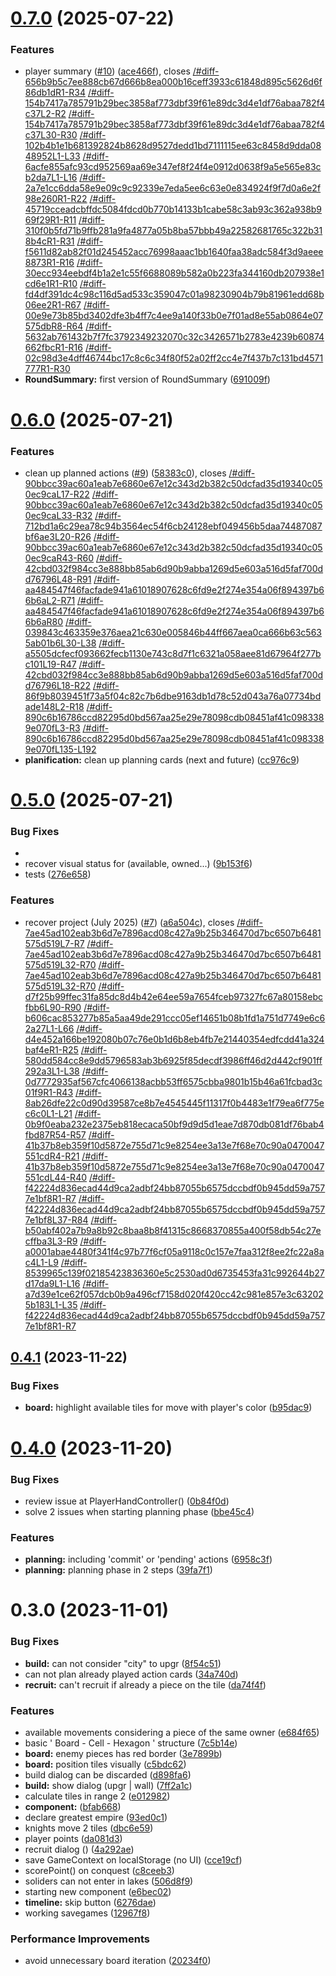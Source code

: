 # [0.7.0](https://github.com/manuartero/storming/compare/v0.6.0...v0.7.0) (2025-07-22)


### Features

* player summary ([#10](https://github.com/manuartero/storming/issues/10)) ([ace466f](https://github.com/manuartero/storming/commit/ace466f0da4c4602fd4f7e4b238e7eb8013a5ff0)), closes [/#diff-656b9b5c7ee888cb67d666b8ea000b16ceff3933c61848d895c5626d6f86db1dR1-R34](https://github.com///issues/diff-656b9b5c7ee888cb67d666b8ea000b16ceff3933c61848d895c5626d6f86db1dR1-R34) [/#diff-154b7417a785791b29bec3858af773dbf39f61e89dc3d4e1df76abaa782f4c37L2-R2](https://github.com///issues/diff-154b7417a785791b29bec3858af773dbf39f61e89dc3d4e1df76abaa782f4c37L2-R2) [/#diff-154b7417a785791b29bec3858af773dbf39f61e89dc3d4e1df76abaa782f4c37L30-R30](https://github.com///issues/diff-154b7417a785791b29bec3858af773dbf39f61e89dc3d4e1df76abaa782f4c37L30-R30) [/#diff-102b4b1e1b681392824b8628d9527dedd1bd7111115ee63c8458d9dda0848952L1-L33](https://github.com///issues/diff-102b4b1e1b681392824b8628d9527dedd1bd7111115ee63c8458d9dda0848952L1-L33) [/#diff-6acfe855afc93cd952569aa69e347ef8f24f4e0912d0638f9a5e565e83cb2da7L1-L16](https://github.com///issues/diff-6acfe855afc93cd952569aa69e347ef8f24f4e0912d0638f9a5e565e83cb2da7L1-L16) [/#diff-2a7e1cc6dda58e9e09c9c92339e7eda5ee6c63e0e834924f9f7d0a6e2f98e260R1-R22](https://github.com///issues/diff-2a7e1cc6dda58e9e09c9c92339e7eda5ee6c63e0e834924f9f7d0a6e2f98e260R1-R22) [/#diff-45719cceadcbffdc5084fdcd0b770b14133b1cabe58c3ab93c362a938b969f29R1-R11](https://github.com///issues/diff-45719cceadcbffdc5084fdcd0b770b14133b1cabe58c3ab93c362a938b969f29R1-R11) [/#diff-310f0b5fd71b9ffb281a9fa4877a05b8ba57bbb49a22582681765c322b318b4cR1-R31](https://github.com///issues/diff-310f0b5fd71b9ffb281a9fa4877a05b8ba57bbb49a22582681765c322b318b4cR1-R31) [/#diff-f5611d82ab82f01d245452acc76998aaac1bb1640faa38adc584f3d9aeee8873R1-R16](https://github.com///issues/diff-f5611d82ab82f01d245452acc76998aaac1bb1640faa38adc584f3d9aeee8873R1-R16) [/#diff-30ecc934eebdf4b1a2e1c55f6688089b582a0b223fa344160db207938e1cd6e1R1-R10](https://github.com///issues/diff-30ecc934eebdf4b1a2e1c55f6688089b582a0b223fa344160db207938e1cd6e1R1-R10) [/#diff-fd4df391dc4c98c116d5ad533c359047c01a98230904b79b81961edd68b06ee2R1-R67](https://github.com///issues/diff-fd4df391dc4c98c116d5ad533c359047c01a98230904b79b81961edd68b06ee2R1-R67) [/#diff-00e9e73b85bd3402dfe3b4ff7c4ee9a140f33b0e7f01ad8e55ab0864e07575dbR8-R64](https://github.com///issues/diff-00e9e73b85bd3402dfe3b4ff7c4ee9a140f33b0e7f01ad8e55ab0864e07575dbR8-R64) [/#diff-5632ab761432b7f7fc3792349232070c32c3426571b2783e4239b60874662fbcR1-R16](https://github.com///issues/diff-5632ab761432b7f7fc3792349232070c32c3426571b2783e4239b60874662fbcR1-R16) [/#diff-02c98d3e4dff46744bc17c8c6c34f80f52a02ff2cc4e7f437b7c131bd4571777R1-R30](https://github.com///issues/diff-02c98d3e4dff46744bc17c8c6c34f80f52a02ff2cc4e7f437b7c131bd4571777R1-R30)
* **RoundSummary:** first version of RoundSummary ([691009f](https://github.com/manuartero/storming/commit/691009f27a55fdf62298c0b1090c892db7a8bbe9))

# [0.6.0](https://github.com/manuartero/storming/compare/v0.5.0...v0.6.0) (2025-07-21)


### Features

* clean up planned actions ([#9](https://github.com/manuartero/storming/issues/9)) ([58383c0](https://github.com/manuartero/storming/commit/58383c0213ec6086ec98495167fa0d2e8430c15a)), closes [/#diff-90bbcc39ac60a1eab7e6860e67e12c343d2b382c50dcfad35d19340c050ec9caL17-R22](https://github.com///issues/diff-90bbcc39ac60a1eab7e6860e67e12c343d2b382c50dcfad35d19340c050ec9caL17-R22) [/#diff-90bbcc39ac60a1eab7e6860e67e12c343d2b382c50dcfad35d19340c050ec9caL33-R32](https://github.com///issues/diff-90bbcc39ac60a1eab7e6860e67e12c343d2b382c50dcfad35d19340c050ec9caL33-R32) [/#diff-712bd1a6c29ea78c94b3564ec54f6cb24128ebf049456b5daa74487087bf6ae3L20-R26](https://github.com///issues/diff-712bd1a6c29ea78c94b3564ec54f6cb24128ebf049456b5daa74487087bf6ae3L20-R26) [/#diff-90bbcc39ac60a1eab7e6860e67e12c343d2b382c50dcfad35d19340c050ec9caR43-R60](https://github.com///issues/diff-90bbcc39ac60a1eab7e6860e67e12c343d2b382c50dcfad35d19340c050ec9caR43-R60) [/#diff-42cbd032f984cc3e888bb85ab6d90b9abba1269d5e603a516d5faf700dd76796L48-R91](https://github.com///issues/diff-42cbd032f984cc3e888bb85ab6d90b9abba1269d5e603a516d5faf700dd76796L48-R91) [/#diff-aa484547f46facfade941a61018907628c6fd9e2f274e354a06f894397b66b6aL2-R71](https://github.com///issues/diff-aa484547f46facfade941a61018907628c6fd9e2f274e354a06f894397b66b6aL2-R71) [/#diff-aa484547f46facfade941a61018907628c6fd9e2f274e354a06f894397b66b6aR80](https://github.com///issues/diff-aa484547f46facfade941a61018907628c6fd9e2f274e354a06f894397b66b6aR80) [/#diff-039843c463359e376aea21c630e005846b44ff667aea0ca666b63c5635ab01b6L30-L38](https://github.com///issues/diff-039843c463359e376aea21c630e005846b44ff667aea0ca666b63c5635ab01b6L30-L38) [/#diff-a5505dcfecf093662fecb1130e743c8d7f1c6321a058aee81d67964f277bc101L19-R47](https://github.com///issues/diff-a5505dcfecf093662fecb1130e743c8d7f1c6321a058aee81d67964f277bc101L19-R47) [/#diff-42cbd032f984cc3e888bb85ab6d90b9abba1269d5e603a516d5faf700dd76796L18-R22](https://github.com///issues/diff-42cbd032f984cc3e888bb85ab6d90b9abba1269d5e603a516d5faf700dd76796L18-R22) [/#diff-86f9b8039451f73a5f04c82c7b6dbe9163db1d78c52d043a76a07734bdade148L2-R18](https://github.com///issues/diff-86f9b8039451f73a5f04c82c7b6dbe9163db1d78c52d043a76a07734bdade148L2-R18) [/#diff-890c6b16786ccd82295d0bd567aa25e29e78098cdb08451af41c0983389e070fL3-R3](https://github.com///issues/diff-890c6b16786ccd82295d0bd567aa25e29e78098cdb08451af41c0983389e070fL3-R3) [/#diff-890c6b16786ccd82295d0bd567aa25e29e78098cdb08451af41c0983389e070fL135-L192](https://github.com///issues/diff-890c6b16786ccd82295d0bd567aa25e29e78098cdb08451af41c0983389e070fL135-L192)
* **planification:** clean up planning cards (next and future) ([cc976c9](https://github.com/manuartero/storming/commit/cc976c96fe5fb0995f978b79047fc9d18163239f))

# [0.5.0](https://github.com/manuartero/storming/compare/v0.4.1...v0.5.0) (2025-07-21)


### Bug Fixes

* <Dialog /> ([92687f3](https://github.com/manuartero/storming/commit/92687f3f244cb8e79cb471d68cfb15ed703af932))
* recover visual status for <Tile /> (available, owned...) ([9b153f6](https://github.com/manuartero/storming/commit/9b153f68ab4912232c9db17c5218c818b21d9771))
* tests ([276e658](https://github.com/manuartero/storming/commit/276e65823cc9d915b01d6af953b4d24d757c0d7b))


### Features

* recover project (July 2025) ([#7](https://github.com/manuartero/storming/issues/7)) ([a6a504c](https://github.com/manuartero/storming/commit/a6a504c5f4fa34a3b08e45753a87ac0032bfcded)), closes [/#diff-7ae45ad102eab3b6d7e7896acd08c427a9b25b346470d7bc6507b6481575d519L7-R7](https://github.com///issues/diff-7ae45ad102eab3b6d7e7896acd08c427a9b25b346470d7bc6507b6481575d519L7-R7) [/#diff-7ae45ad102eab3b6d7e7896acd08c427a9b25b346470d7bc6507b6481575d519L32-R70](https://github.com///issues/diff-7ae45ad102eab3b6d7e7896acd08c427a9b25b346470d7bc6507b6481575d519L32-R70) [/#diff-7ae45ad102eab3b6d7e7896acd08c427a9b25b346470d7bc6507b6481575d519L32-R70](https://github.com///issues/diff-7ae45ad102eab3b6d7e7896acd08c427a9b25b346470d7bc6507b6481575d519L32-R70) [/#diff-d7f25b99ffec31fa85dc8d4b42e64ee59a7654fceb97327fc67a80158ebcfbb6L90-R90](https://github.com///issues/diff-d7f25b99ffec31fa85dc8d4b42e64ee59a7654fceb97327fc67a80158ebcfbb6L90-R90) [/#diff-b606cac853277b85a5aa49de291ccc05ef14651b08b1fd1a751d7749e6c62a27L1-L66](https://github.com///issues/diff-b606cac853277b85a5aa49de291ccc05ef14651b08b1fd1a751d7749e6c62a27L1-L66) [/#diff-d4e452a166be192080b07c76e0b1d6b8eb4fb7e21440354edfcdd41a324baf4eR1-R25](https://github.com///issues/diff-d4e452a166be192080b07c76e0b1d6b8eb4fb7e21440354edfcdd41a324baf4eR1-R25) [/#diff-580dd584cc8e9dd5796583ab3b6925f85decdf3986ff46d2d442cf901ff292a3L1-L38](https://github.com///issues/diff-580dd584cc8e9dd5796583ab3b6925f85decdf3986ff46d2d442cf901ff292a3L1-L38) [/#diff-0d7772935af567cfc4066138acbb53ff6575cbba9801b15b46a61fcbad3c01f9R1-R43](https://github.com///issues/diff-0d7772935af567cfc4066138acbb53ff6575cbba9801b15b46a61fcbad3c01f9R1-R43) [/#diff-8ab26dfe22c0d90d39587ce8b7e4545445f11317f0b4483e1f79ea6f775ec6c0L1-L21](https://github.com///issues/diff-8ab26dfe22c0d90d39587ce8b7e4545445f11317f0b4483e1f79ea6f775ec6c0L1-L21) [/#diff-0b9f0eaba232e2375eb818ecaca50bf9d9d5d1eae7d870db081df76bab4fbd87R54-R57](https://github.com///issues/diff-0b9f0eaba232e2375eb818ecaca50bf9d9d5d1eae7d870db081df76bab4fbd87R54-R57) [/#diff-41b37b8eb359f10d5872e755d71c9e8254ee3a13e7f68e70c90a0470047551cdR4-R21](https://github.com///issues/diff-41b37b8eb359f10d5872e755d71c9e8254ee3a13e7f68e70c90a0470047551cdR4-R21) [/#diff-41b37b8eb359f10d5872e755d71c9e8254ee3a13e7f68e70c90a0470047551cdL44-R40](https://github.com///issues/diff-41b37b8eb359f10d5872e755d71c9e8254ee3a13e7f68e70c90a0470047551cdL44-R40) [/#diff-f42224d836ecad44d9ca2adbf24bb87055b6575dccbdf0b945dd59a7577e1bf8R1-R7](https://github.com///issues/diff-f42224d836ecad44d9ca2adbf24bb87055b6575dccbdf0b945dd59a7577e1bf8R1-R7) [/#diff-f42224d836ecad44d9ca2adbf24bb87055b6575dccbdf0b945dd59a7577e1bf8L37-R84](https://github.com///issues/diff-f42224d836ecad44d9ca2adbf24bb87055b6575dccbdf0b945dd59a7577e1bf8L37-R84) [/#diff-b50abf402a7b9a8b92c8baa8b8f41315c8668370855a400f58db54c27ecffba3L3-R9](https://github.com///issues/diff-b50abf402a7b9a8b92c8baa8b8f41315c8668370855a400f58db54c27ecffba3L3-R9) [/#diff-a0001abae4480f341f4c97b77f6cf05a9118c0c157e7faa312f8ee2fc22a8ac4L1-L9](https://github.com///issues/diff-a0001abae4480f341f4c97b77f6cf05a9118c0c157e7faa312f8ee2fc22a8ac4L1-L9) [/#diff-8539965c139f02185423836360e5c2530ad0d6735453fa31c992644b27d17da9L1-L16](https://github.com///issues/diff-8539965c139f02185423836360e5c2530ad0d6735453fa31c992644b27d17da9L1-L16) [/#diff-a7d39e1ce62f057dcb0b9a496cf7158d020f420cc42c981e857e3c632025b183L1-L35](https://github.com///issues/diff-a7d39e1ce62f057dcb0b9a496cf7158d020f420cc42c981e857e3c632025b183L1-L35) [/#diff-f42224d836ecad44d9ca2adbf24bb87055b6575dccbdf0b945dd59a7577e1bf8R1-R7](https://github.com///issues/diff-f42224d836ecad44d9ca2adbf24bb87055b6575dccbdf0b945dd59a7577e1bf8R1-R7)

## [0.4.1](https://github.com/manuartero/storming/compare/v0.4.0...v0.4.1) (2023-11-22)


### Bug Fixes

* **board:** highlight available tiles for move with player's color ([b95dac9](https://github.com/manuartero/storming/commit/b95dac93938084d8e91e874ef92e27e8d46260f7))

# [0.4.0](https://github.com/manuartero/storming/compare/v0.3.0...v0.4.0) (2023-11-20)


### Bug Fixes

* review issue at PlayerHandController() ([0b84f0d](https://github.com/manuartero/storming/commit/0b84f0dc8726a359d0405ba00b0fbae1284f0582))
* solve 2 issues when starting planning phase ([bbe45c4](https://github.com/manuartero/storming/commit/bbe45c4a824382e8671600a174e5b4a7cad9e83a))


### Features

* **planning:** including 'commit' or 'pending' actions ([6958c3f](https://github.com/manuartero/storming/commit/6958c3f01c8bf091081ed4aa3612e668fea805cd))
* **planning:** planning phase in 2 steps ([39fa7f1](https://github.com/manuartero/storming/commit/39fa7f11cf7ba70f5e8a22b8341c68189a60303e))

# 0.3.0 (2023-11-01)


### Bug Fixes

* **build:** can not consider "city" to upgr ([8f54c51](https://github.com/manuartero/storming/commit/8f54c51df6e97a7e12649c813956025f84f501d6))
* can not plan already played action cards ([34a740d](https://github.com/manuartero/storming/commit/34a740d57cadf748869301d76675dbe0a266d846))
* **recruit:** can't recruit if already a piece on the tile ([da74f4f](https://github.com/manuartero/storming/commit/da74f4fe423de74e013f27e93fd56b57630f77e6))


### Features

* available movements considering a piece of the same owner ([e684f65](https://github.com/manuartero/storming/commit/e684f651015789a76d1e3fdefc3e3dbb936eb556))
* basic ' Board - Cell - Hexagon ' structure ([7c5b14e](https://github.com/manuartero/storming/commit/7c5b14e60ce8cfac111cb98419fc30b9481c4770))
* **board:** enemy pieces has red border ([3e7899b](https://github.com/manuartero/storming/commit/3e7899b0f52804edda51a70bde53d06a53f04e89))
* **board:** position tiles visually ([c5bdc62](https://github.com/manuartero/storming/commit/c5bdc6279ce75959f07670b618e28287fb7b0483))
* build dialog can be discarded ([d898fa6](https://github.com/manuartero/storming/commit/d898fa65f1ca2a5d315ccf0c2f7500741d7ad9bd))
* **build:** show dialog (upgr | wall) ([7ff2a1c](https://github.com/manuartero/storming/commit/7ff2a1c42097425d1cc09b5b94fa7dc5d52e007d))
* calculate tiles in range 2 ([e012982](https://github.com/manuartero/storming/commit/e012982e13f18484ee504bab47e83eac87a11346))
* **component:** <IconCard /> ([bfab668](https://github.com/manuartero/storming/commit/bfab668235a61fcd5aed10ba49f4a6d3edaf141e))
* declare greatest empire ([93ed0c1](https://github.com/manuartero/storming/commit/93ed0c1d8b225e4f86cc2d522da8fb9372923da5))
* knights move 2 tiles ([dbc6e59](https://github.com/manuartero/storming/commit/dbc6e59b74efab1a9f9187b2322ec8b7a8355de3))
* player points ([da081d3](https://github.com/manuartero/storming/commit/da081d392f0660dc7c20e6795ced3051d809b52e))
* recruit dialog (<RecruitDialog />) ([4a292ae](https://github.com/manuartero/storming/commit/4a292ae052ff97c6056fd54ddc8f941cb82e4c05))
* save GameContext on localStorage (no UI) ([cce19cf](https://github.com/manuartero/storming/commit/cce19cf04b6871505f1438ce554e689442a8f734))
* scorePoint() on conquest ([c8ceeb3](https://github.com/manuartero/storming/commit/c8ceeb396dcc78741bffad7a363491cef954c065))
* soliders can not enter in lakes ([506d8f9](https://github.com/manuartero/storming/commit/506d8f9b8a9d4bcb76b25fbc9a90b4e47ac77b63))
* starting new component <Piece /> ([e6bec02](https://github.com/manuartero/storming/commit/e6bec029139d5806c335b768a78bce676927aac2))
* **timeline:** skip button ([6276dae](https://github.com/manuartero/storming/commit/6276dae48e6bb223ffa9819130c841f1f83a49f0))
* working savegames ([12967f8](https://github.com/manuartero/storming/commit/12967f8c699f3c60bb34d23f6bc6d705af627959))


### Performance Improvements

* avoid unnecessary board iteration ([20234f0](https://github.com/manuartero/storming/commit/20234f09bceb0b87b6e95040d4b834792a866f4a))
